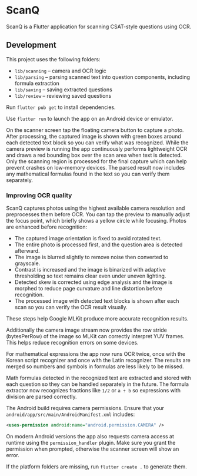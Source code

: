 # ScanQ

ScanQ is a Flutter application for scanning CSAT-style questions using OCR.

## Development

This project uses the following folders:

- `lib/scanning` – camera and OCR logic
- `lib/parsing` – parsing scanned text into question components, including
  formula extraction
- `lib/saving` – saving extracted questions
- `lib/review` – reviewing saved questions

Run `flutter pub get` to install dependencies.

Use `flutter run` to launch the app on an Android device or emulator.

On the scanner screen tap the floating camera button to capture a photo. After
processing, the captured image is shown with green boxes around each detected
text block so you can verify what was recognized. While
the camera preview is running the app continuously performs lightweight OCR and
draws a red bounding box over the scan area when text is detected. Only the
scanning region is processed for the final capture which can help prevent
crashes on low-memory devices. The parsed result now includes any mathematical
formulas found in the text so you can verify them separately.

### Improving OCR quality

ScanQ captures photos using the highest available camera resolution and
preprocesses them before OCR. You can tap the preview to manually adjust the
focus point, which briefly shows a yellow circle while focusing. Photos are
enhanced before recognition:

- The captured image orientation is fixed to avoid rotated text.
- The entire photo is processed first, and the question area is detected
  afterward.
- The image is blurred slightly to remove noise then converted to
  grayscale.
- Contrast is increased and the image is binarized with adaptive thresholding
  so text remains clear even under uneven lighting.
- Detected skew is corrected using edge analysis and the image is morphed to
  reduce page curvature and line distortion before recognition.
- The processed image with detected text blocks is shown after each scan so you
  can verify the OCR result visually.

These steps help Google MLKit produce more accurate recognition results.

Additionally the camera image stream now provides the row stride
(bytesPerRow) of the image so MLKit can correctly interpret YUV frames.
This helps reduce recognition errors on some devices.

For mathematical expressions the app now runs OCR twice, once with the Korean
script recognizer and once with the Latin recognizer. The results are merged so
numbers and symbols in formulas are less likely to be missed.

Math formulas detected in the recognized text are extracted and stored with
each question so they can be handled separately in the future.
The formula extractor now recognizes fractions like `1/2` or `a ÷ b` so
expressions with division are parsed correctly.

The Android build requires camera permissions. Ensure that your
`android/app/src/main/AndroidManifest.xml` includes:

```xml
<uses-permission android:name="android.permission.CAMERA" />
```

On modern Android versions the app also requests camera access at runtime using
the `permission_handler` plugin. Make sure you grant the permission when
prompted, otherwise the scanner screen will show an error.

If the platform folders are missing, run `flutter create .` to generate them.